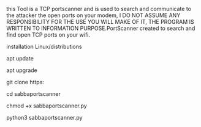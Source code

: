 this Tool is a TCP portscanner and is used to search and communicate to the attacker the open ports on your modem, I DO NOT ASSUME ANY RESPONSIBILITY FOR THE USE YOU WILL MAKE OF IT, THE PROGRAM IS WRITTEN TO INFORMATION PURPOSE.PortScanner created to search and find open TCP ports on your wifi.

installation Linux/distributions

apt update

apt upgrade

git clone https:

cd sabbaportscanner

chmod +x sabbaportscanner.py

python3 sabbaportscanner.py


